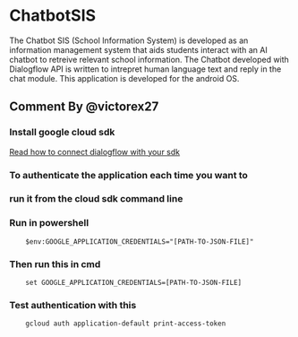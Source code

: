 # ChatbotSIS
The Chatbot SIS (School Information System) is developed as an information management system that aids students interact with an AI chatbot to retreive relevant school information. The Chatbot developed with Dialogflow API is written to intrepret human language text and reply in the chat module. This application is developed for the android OS.

## Comment By @victorex27


### Install google cloud sdk
  [Read how to connect dialogflow with your sdk ](https://cloud.google.com/dialogflow/docs/quick/setup)

### To authenticate the application each time you want to 
### run it from the cloud sdk command line
### Run in powershell
```
    $env:GOOGLE_APPLICATION_CREDENTIALS="[PATH-TO-JSON-FILE]" 
```
### Then run this in cmd
``` 
    set GOOGLE_APPLICATION_CREDENTIALS=[PATH-TO-JSON-FILE]
```

### Test authentication with this

```
    gcloud auth application-default print-access-token
```
